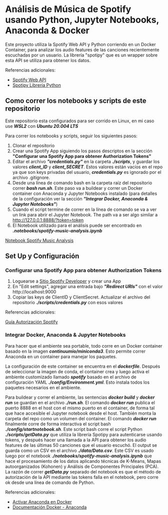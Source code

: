 # Análisis de Música de Spotify usando Python, Jupyter Notebooks, Anaconda & Docker

Este proyecto utiliza la Spotify Web API y Python corriendo en un Docker Container, para analizar los audio features de las canciones recientemente escuchadas por un usuario. La librería "spotipy" que es un wrapper sobre esta API se utiliza para obtener los datos.

Referencias adicionales:

- [Spotify Web API](https://developer.spotify.com/documentation/web-api/reference/)
- [Spotipy Librería Python](https://spotipy.readthedocs.io/)


## Como correr los notebooks y scripts de este repositorio
Este repositorio esta configurados para ser corrido en Linux, en mi caso use ***WSL2*** con ***Ubuntu 20.004 LTS***

Para correr los notebooks y scripts, seguir los siguientes pasos:

1. Clonar el repositorio
2. Crear una Spotify App siguiendo los pasos descriptos en la sección **"Configurar una Spotify App para obtener Authorization Tokens"**
3. Editar el archivo ***"credentials.py"*** en la carpeta ***./scripts***, y guardar los valores ***client_ID*** y ***client_SECRET***. Estos valores están vacíos en el repo ya que son keys privadas del usuario, ***credentials.py*** es ignorado por el archivo .gitignore.
4. Desde una línea de comando bash en la carpeta raíz del repositorio correr ***bash run.sh***. Este paso va a buildear y correr un Docker container con Anaconda y Jupyter Notebooks instalado (para detalles de la configuración ver la sección ***"Integrar Docker, Anaconda & Jupyter Notebooks"***)
5. Cuando el script termine de correr en la línea de comando se va a ver un link para abrir el Jupyter Notebook. The path va a ser algo similar a http://127.0.0.1:8888/?token=token
6. El Notebook utilizado para el análisis puede ser encontrado en ***.notebooks/spotify-music-analysis.ipynb***
  
  [Notebook Spotify Music Analysis](https://github.com/fseguior/spotify-music-analysis-in-python-docker/blob/main/notebooks/spotify-music-analysis.ipynb)

  
## Set Up y Configuración

### Configurar una Spotify App para obtener Authorization Tokens
1. Loguearse a [Sitio Spotify Developer](https://developer.spotify.com/dashboard/applications) y crear una App
2. En "Edit settings", agregar una entrada bajo ***"Redirect URIs"*** con el valor http://localhost:9000
3. Copiar las keys de ClientID y ClientSecret. Actualizar el archivo del repositorio ***./scripts/credentials.py*** con esos valores

Referencias adicionales:

[Guía Autorización Spotify](https://developer.spotify.com/documentation/general/guides/authorization-guide/)

### Integrar Docker, Anaconda & Jupyter Notebooks
Para hacer que el ambiente sea portable, todo corre en un Docker container basado en la imagen ***continuumio/miniconda3***. Esto permite correr Anaconda en un container para manejar los paquetes.

La configuración de este container se encuentra en el ***dockerfile***. Después de seleccionar la imagen de conda, el container crea y luego activa el ambiente customizado llamado ***spotify*** basado en el archivo de configuración YAML ***./config/Environment.yml***. Esto instala todos los paquetes necesarios en el ambiente.

Para buildear y correr el ambiente, las sentencias ***docker build*** y ***docker run*** se guardan en el archivo ***./run.sh***. El comando ***docker run*** publica el puerto 8888 en el host con el mismo puerto en el container, de forma tal que hace accesible el Jupyter notebook desde el host. También monta la carpeta del repo como un volumen del container. El comando ***docker run*** finalmente corre de forma interactiva el script bash ***./config/startnotebook.sh***. Este script bash corre el script Python ***./scripts/getData.py*** que utiliza la librería Spotipy para autenticarse usando tokens, y después hacer una llamada a la API para obtener los audio features de las últimas 50 canciones que el usuario escuchó. El output se guarda como un CSV en el archivo ***./data/Data.csv***. Este CSV es usado luego por el notebook ***./notebooks/spotify-music-analysis.ipynb*** que hace el procesamiento de los datos aplicando técnicas de K-Means, Mapas autoorganizados (Kohonen) y Análisis de Componentes Principales (PCA). La razón de correr ***getData.py*** separado del notebook es que el método de autorización de la API mediante las tokens falla en el notebook, pero corre ok desde una línea de comando de Python.

Referencias adicionales:

- [Activar Anaconda en Docker](https://pythonspeed.com/articles/activate-conda-dockerfile/)
- [Documentación Docker - Anaconda](https://docs.anaconda.com/anaconda/user-guide/tasks/docker/)
